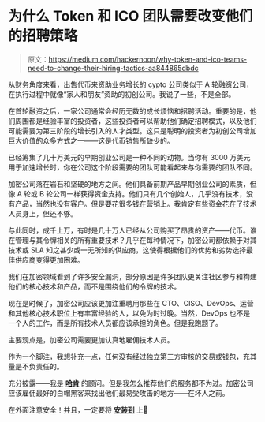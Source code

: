 # 为什么 Token 和 ICO 团队需要改变他们的招聘策略

> 原文：<https://medium.com/hackernoon/why-token-and-ico-teams-need-to-change-their-hiring-tactics-aa844865dbdc>

从财务角度来看，出售代币来资助业务增长的 cypto 公司类似于 A 轮融资公司，在执行过程中就像“家人和朋友”资助的初创公司。我说了一些，不是全部。

在首轮融资之后，一家公司通常会经历无数的成长烦恼和招聘活动。重要的是，他们周围都是经验丰富的投资者，这些投资者可以帮助他们确定招聘模式，以及他们可能需要为第三阶段的增长引入的人才类型。这只是聪明的投资者为初创公司增加巨大价值的众多方式之一——这是代币销售所缺少的。

已经筹集了几十万美元的早期创业公司是一种不同的动物。当你有 3000 万美元用于加速增长时，你在公司这个阶段需要的团队可能看起来与你需要的团队不同。

加密公司落在岩石和坚硬的地方之间。他们具备前期产品早期创业公司的素质，但像 A 轮或 B 轮公司一样获得资金支持。他们只有几个创始人，几乎没有技术，没有产品，当然也没有客户。但是要花很多钱在营销上。我肯定有些资金花在了技术人员身上，但还不够。

与此同时，成千上万，有时是几十万人已经从公司购买了昂贵的资产——代币。谁在管理与其令牌相关的所有重要技术？几乎在每种情况下，加密公司都依赖于对其技术或 SLA 知之甚少或一无所知的供应商，这使得根据他们的优势和劣势选择最佳供应商变得更加困难。

我们在加密领域看到了许多安全漏洞，部分原因是许多团队更关注社区参与和构建他们的核心技术和产品，而不是围绕他们的令牌的技术。

现在是时候了，加密公司应该更加注重聘用那些在 CTO、CISO、DevOps、运营和其他核心技术职位上有丰富经验的人，以免为时过晚。当然，DevOps 也不是一个人的工作，而是所有技术人员都应该承担的角色。但是我跑题了。

主要观点是，加密公司需要更加认真地雇佣技术人员。

作为一个脚注，我想补充一点，任何没有经过独立第三方审核的交易或钱包，充其量是不负责任的。

充分披露——我是 [**哈肯**](http://hacken.io) 的顾问。但是我怎么推荐他们的服务都不为过。加密公司应该雇佣最好的白帽黑客来找出他们最易受攻击的地方——在坏人之前。

在外面注意安全！并且，一定要将 [**安装到**](https://hackernoon.com/cryptonite-a-new-kind-of-security-browser-add-on-for-cryptocurrency-enthusiasts-c2a1216946ed) 上🚀